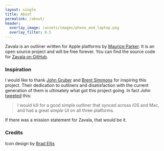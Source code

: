 ```yaml
---
layout: single
title: About
permalink: /about/
header:
  overlay_image: /assets/images/phone_and_laptop.png
  overlay_filter: 0.5
---
```


Zavala is an outliner written for Apple platforms by [Maurice Parker](https://vincode.io).
It is an open source project and will be free forever.
You can find the source code for [Zavala on GitHub](https://github.com/vincode-io/Zavala).

### Inspiration

I would like to thank [John Gruber](https://daringfireball.net) and [Brent Simmons](https://inessential.com)
for inspiring this project. Their dedication to outliners and disatisfaction with the current generation of
them is ultimately what got this project going.  In fact John [tweeted](https://twitter.com/gruber/status/1277329886080905219) this:

> I would kill for a good simple outliner that synced across iOS and Mac, and had a great *simple* UI on all three platforms.

If there was a mission statement for Zavala, that would be it.

### Credits

Icon design by [Brad Ellis](https://twitter.com/bradellis?s=21)

